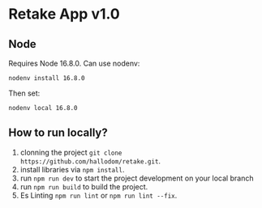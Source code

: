# Retake App v1.0

## Node 

Requires Node 16.8.0. Can use nodenv: 

`nodenv install 16.8.0`

Then set:

`nodenv local 16.8.0`

## How to run locally?

1. clonning the project `git clone https://github.com/hallodom/retake.git`.
2. install libraries via `npm install`.
3. run `npm run dev` to start the project development on your local branch
4. run `npm run build` to build the project.
5. Es Linting `npm run lint` or `npm run lint --fix`. 
